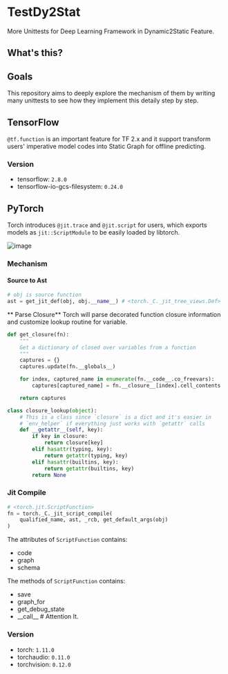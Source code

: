 # TestDy2Stat
More Unittests for Deep Learning Framework in Dynamic2Static Feature.

## What's this?

## Goals
This repository aims to deeply explore the mechanism of them by writing many unittests to see how they implement this detaily step by step.

## TensorFlow
`@tf.function` is an important feature for TF 2.x and it support transform users' imperative model codes into Static Graph for offline predicting.
### Version

+ tensorflow: `2.8.0`
+ tensorflow-io-gcs-filesystem: `0.24.0`

## PyTorch
Torch introduces `@jit.trace` and `@jit.script` for users, which exports models as `jit::ScriptModule` to be easily loaded by libtorch.

![image](https://user-images.githubusercontent.com/9301846/169251540-c748e4a0-9380-4fed-806e-35d47a1c6bc9.png)


### Mechanism

#### Source to Ast

```python
# obj is source function
ast = get_jit_def(obj, obj.__name__) # <torch._C._jit_tree_views.Def>
```

** Parse Closure**
Torch will parse decorated function closure information and customize lookup routine for variable.
```python
def get_closure(fn):
    """
    Get a dictionary of closed over variables from a function
    """
    captures = {}
    captures.update(fn.__globals__)

    for index, captured_name in enumerate(fn.__code__.co_freevars):
        captures[captured_name] = fn.__closure__[index].cell_contents

    return captures

class closure_lookup(object):
    # This is a class since `closure` is a dict and it's easier in
    # `env_helper` if everything just works with `getattr` calls
    def __getattr__(self, key):
        if key in closure:
            return closure[key]
        elif hasattr(typing, key):
            return getattr(typing, key)
        elif hasattr(builtins, key):
            return getattr(builtins, key)
        return None
```

### Jit Compile

```python
# <torch.jit.ScriptFunction>
fn = torch._C._jit_script_compile(
    qualified_name, ast, _rcb, get_default_args(obj)
)
```
The attributes of `ScriptFunction` contains:
+ code
+ graph
+ schema
  
The methods of `ScriptFunction` contains:
+ save
+ graph_for
+ get_debug_state
+ \_\_call__  # Attention It.

### Version

+ torch: `1.11.0`
+ torchaudio: `0.11.0`
+ torchvision: `0.12.0`

